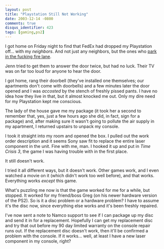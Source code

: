 ```yaml
---
layout: post
title: "Playstation Still Not Working"
date: 2003-12-14 -0800
comments: true
disqus_identifier: 423
tags: [gaming,ps2]
---
```

I got home on Friday night to find that FedEx had dropped my Playstation
off... with my *neighbors*. And not just any neighbors, but the ones who
[park in the fucking fire
lane](/archive/2003/08/25/parking-in-the-fire-lane.aspx).

 Jenn tried to get them to answer the door twice, but had no luck. Their
TV was on far too loud for anyone to hear the door.

 I got home, rang their doorbell (they've installed one themselves; our
apartments don't come with doorbells) and a few minutes later the door
opened and I was *accosted* by the stench of freshly pissed pants. I
have no idea how they live in that, but it almost knocked me out. Only
my dire need for my Playstation kept me conscious.

 The lady of the house gave me my package (it took her a second to
remember that, yes, just a few hours ago she did, in fact, sign for a
package) and, after making sure it wasn't going to pollute the air
supply in my apartment, I returned upstairs to unpack my console.

 I took it straight into my room and opened the box. I pulled out the
work order description and it seems Sony saw fit to replace the entire
laser component in the unit. Fine with me, man. I hooked it up and put
in *Time Crisis 3*, the game I was having trouble with in the first
place.

 It still doesn't work.

 I tried it all different ways, but it doesn't work. Other games work,
and I even watched a movie on it (which didn't work too well before),
and that works. Everything works *except* this game.

 What's puzzling me now is that the game worked for me for a while, but
stopped. It worked for my friend/boss Greg (on his newer hardware
version of the PS2). So is it a disc problem or a hardware problem? I
have to assume it's the disc now, since everything else works and it's
been freshly repaired.

 I've now sent a note to Namco support to see if I can package up my
disc and send it in for a replacement. Hopefully I can get my
replacement disc and try that out before my 90 day limited warranty on
the console repair runs out. If the replacement disc doesn't work, then
it'll be confirmed a problem with the console. If it works... well, at
least I have a new laser component in my console, right?
